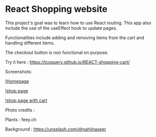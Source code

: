 # React Shopping website  

This project's goal was to learn how to use React routing. This app also include the use of the useEffect hook to update pages.

Functionalities include adding and removing items from the cart and handling different items. 

The checkout button is non functional on purpose.

Try it here : https://tcoquery.github.io/REACT-shopping-cart/

Screenshots:

[!Homepage](https://imgur.com/YBItNvq)

[!shop page](https://i.imgur.com/a9Q3zJI.png)

[!shop page with cart](https://i.imgur.com/6IOzhtA.png)

Photo credits : 

Plants : feey.ch

Background : https://unsplash.com/@nahilnaseer
